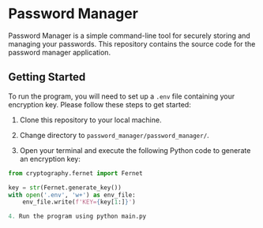 # Password Manager

Password Manager is a simple command-line tool for securely storing and managing your passwords. This repository contains the source code for the password manager application.

## Getting Started

To run the program, you will need to set up a `.env` file containing your encryption key. Please follow these steps to get started:

1. Clone this repository to your local machine.

2. Change directory to `password_manager/password_manager/`.

3. Open your terminal and execute the following Python code to generate an encryption key:

```python
from cryptography.fernet import Fernet

key = str(Fernet.generate_key())
with open('.env', 'w+') as env_file:
    env_file.write(f'KEY={key[1:]}')

4. Run the program using python main.py
